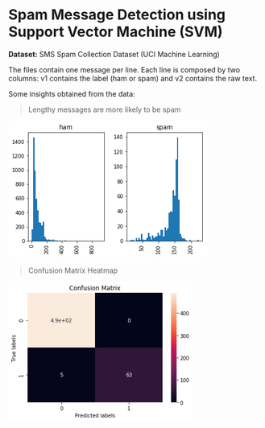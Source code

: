 
<h1> Spam Message Detection using Support Vector Machine (SVM) </h1>

**Dataset:** SMS Spam Collection Dataset (UCI Machine Learning)

The files contain one message per line. Each line is composed by two columns: v1 contains the label (ham or spam) and v2 contains the raw text.

Some insights obtained from the data:

> Lengthy messages are more likely to be spam


![Plot1](https://github.com/knightowl2704/Spam-Detection/blob/master/download%20(1).png)


> Confusion Matrix Heatmap

![Plot1](https://github.com/knightowl2704/Spam-Detection/blob/master/download.png)

